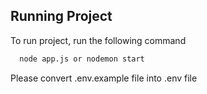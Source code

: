 ## Running Project

To run project, run the following command

```bash
  node app.js or nodemon start
```









Please convert .env.example file into .env file
